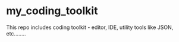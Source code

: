# my_coding_toolkit
This repo includes coding toolkit - editor, IDE, utility tools like JSON, etc........
